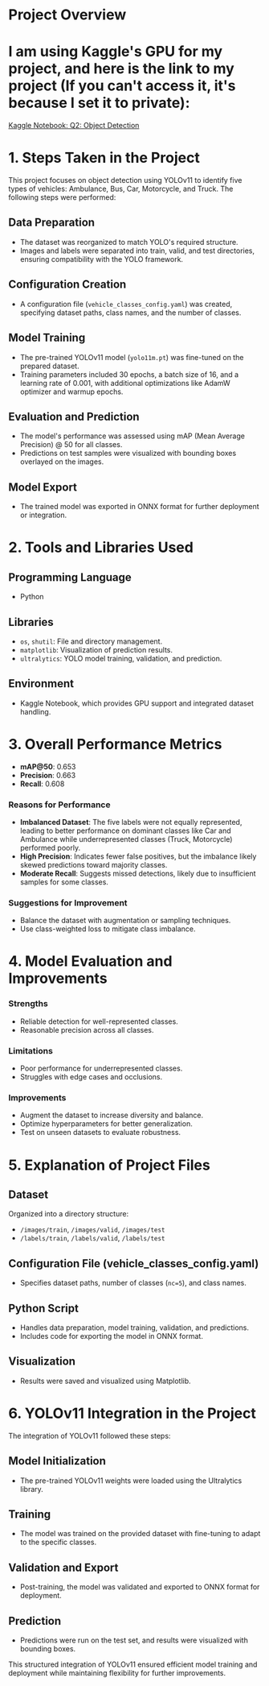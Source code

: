 # Project Overview

# I am using Kaggle's GPU for my project, and here is the link to my project (If you can't access it, it's because I set it to private): 
[Kaggle Notebook: Q2: Object Detection](https://www.kaggle.com/code/nguyenquyetgiangson/q2-object-detection)


# 1. Steps Taken in the Project

This project focuses on object detection using YOLOv11 to identify five types of vehicles: Ambulance, Bus, Car, Motorcycle, and Truck. The following steps were performed:

## Data Preparation
- The dataset was reorganized to match YOLO's required structure.
- Images and labels were separated into train, valid, and test directories, ensuring compatibility with the YOLO framework.

## Configuration Creation
- A configuration file (`vehicle_classes_config.yaml`) was created, specifying dataset paths, class names, and the number of classes.

## Model Training
- The pre-trained YOLOv11 model (`yolo11m.pt`) was fine-tuned on the prepared dataset.
- Training parameters included 30 epochs, a batch size of 16, and a learning rate of 0.001, with additional optimizations like AdamW optimizer and warmup epochs.

## Evaluation and Prediction
- The model's performance was assessed using mAP (Mean Average Precision) @ 50 for all classes.
- Predictions on test samples were visualized with bounding boxes overlayed on the images.

## Model Export
- The trained model was exported in ONNX format for further deployment or integration.

# 2. Tools and Libraries Used

## Programming Language
- Python

## Libraries
- `os`, `shutil`: File and directory management.
- `matplotlib`: Visualization of prediction results.
- `ultralytics`: YOLO model training, validation, and prediction.

## Environment
- Kaggle Notebook, which provides GPU support and integrated dataset handling.

# 3. Overall Performance Metrics
- **mAP@50**: 0.653
- **Precision**: 0.663
- **Recall**: 0.608

### Reasons for Performance
- **Imbalanced Dataset**: The five labels were not equally represented, leading to better performance on dominant classes like Car and Ambulance while underrepresented classes (Truck, Motorcycle) performed poorly.
- **High Precision**: Indicates fewer false positives, but the imbalance likely skewed predictions toward majority classes.
- **Moderate Recall**: Suggests missed detections, likely due to insufficient samples for some classes.

### Suggestions for Improvement
- Balance the dataset with augmentation or sampling techniques.
- Use class-weighted loss to mitigate class imbalance.

# 4. Model Evaluation and Improvements
### Strengths
- Reliable detection for well-represented classes.
- Reasonable precision across all classes.

### Limitations
- Poor performance for underrepresented classes.
- Struggles with edge cases and occlusions.

### Improvements
- Augment the dataset to increase diversity and balance.
- Optimize hyperparameters for better generalization.
- Test on unseen datasets to evaluate robustness.

# 5. Explanation of Project Files

## Dataset
Organized into a directory structure:
- `/images/train`, `/images/valid`, `/images/test`
- `/labels/train`, `/labels/valid`, `/labels/test`

## Configuration File (vehicle_classes_config.yaml)
- Specifies dataset paths, number of classes (`nc=5`), and class names.

## Python Script
- Handles data preparation, model training, validation, and predictions.
- Includes code for exporting the model in ONNX format.

## Visualization
- Results were saved and visualized using Matplotlib.

# 6. YOLOv11 Integration in the Project

The integration of YOLOv11 followed these steps:

## Model Initialization
- The pre-trained YOLOv11 weights were loaded using the Ultralytics library.

## Training
- The model was trained on the provided dataset with fine-tuning to adapt to the specific classes.

## Validation and Export
- Post-training, the model was validated and exported to ONNX format for deployment.

## Prediction
- Predictions were run on the test set, and results were visualized with bounding boxes.

This structured integration of YOLOv11 ensured efficient model training and deployment while maintaining flexibility for further improvements.














